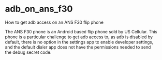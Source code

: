# adb_on_ans_f30
How to get adb access on an ANS F30 flip phone

The ANS F30 phone is an Android based flip phone sold by US Cellular.  This phone is a particular challenge to get adb access to, as adb is disabled by
default, there is no option in the settings app to enable developer settings, and the default dialer app does not have the permissions needed to send the
debug secret code.
